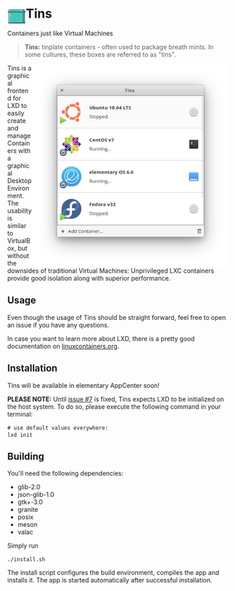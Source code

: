 # <img src="data/icons/128/com.github.marbetschar.tins.svg?raw=true" width="42" height="42" align="left" /> Tins

Containers just like Virtual Machines

> **Tins:** tinplate containers - often used to package breath mints.
> In some cultures, these boxes are referred to as "tins".

<img src="data/screenshots/App.png?raw=true" width="448" align="right" />

Tins is a graphical frontend for LXD to easily create and manage Containers with a graphical Desktop Environment.
The usability is similar to VirtualBox, but without the downsides of traditional Virtual Machines:
Unprivileged LXC containers provide good isolation along with superior performance.

## Usage

Even though the usage of Tins should be straight forward, feel free to open an issue if you have any questions.

In case you want to learn more about LXD, there is a pretty good documentation on [linuxcontainers.org](https://linuxcontainers.org/lxd).

## Installation

Tins will be available in elementary AppCenter soon!

**PLEASE NOTE:** Until [issue #7](https://github.com/marbetschar/tins/issues/7) is fixed, Tins expects LXD to be initialized on the host system.
To do so, please execute the following command in your terminal:

```
# use default values everywhere:
lxd init
```

## Building

You'll need the following dependencies:
* glib-2.0
* json-glib-1.0
* gtk+-3.0
* granite
* posix
* meson
* valac

Simply run

```
./install.sh
```

The install script configures the build environment, compiles the app and installs it.
The app is started automatically after successful installation.

